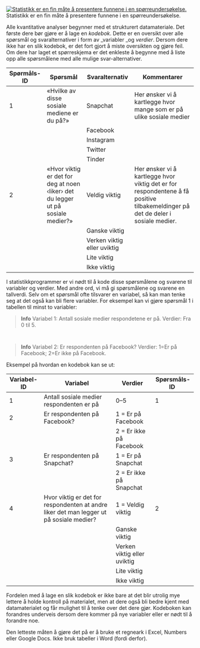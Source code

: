 [![Statistikk er en fin måte å presentere funnene i en spørreundersøkelse.][1]][2] Statistikk er en fin måte å presentere funnene i en spørreundersøkelse.

   [1]: http://jekyll-hyde.no/holberg/wp-content/uploads/2014/12/2012_langhaguen_oppgave_statistikk-300x124.jpg
   [2]: http://jekyll-hyde.no/holberg/wp-content/uploads/2014/12/2012_langhaguen_oppgave_statistikk.jpg

Alle kvantitative analyser begynner med et strukturert datamateriale. Det første dere bør gjøre er å lage en _kodebok_. Dette er en oversikt over alle spørsmål og svaralternativer i form av _variabler _og _verdier_. Dersom dere ikke har en slik kodebok, er det fort gjort å miste oversikten og gjøre feil. Om dere har laget et spørreskjema er det enkleste å begynne med å liste opp alle spørsmålene med alle mulige svar-alternativer.

<table><colgroup> <col /> <col /> <col /> <col /> </colgroup>
<thead>
<tr>
<th>Spørmåls-ID</th>
<th>Spørsmål</th>
<th>Svaralternativ</th>
<th>Kommentarer</th>
</tr>
</thead>
<tbody>
<tr>
<td>1</td>
<td>«Hvilke av disse sosiale mediene er du på?»</td>
<td>Snapchat</td>
<td>Her ønsker vi å kartlegge hvor mange som er på ulike sosiale medier</td>
</tr>
<tr>
<td></td>
<td></td>
<td>Facebook</td>
<td></td>
</tr>
<tr>
<td></td>
<td></td>
<td>Instagram</td>
<td></td>
</tr>
<tr>
<td></td>
<td></td>
<td>Twitter</td>
<td></td>
</tr>
<tr>
<td></td>
<td></td>
<td>Tinder</td>
<td></td>
</tr>
<tr>
<td>2</td>
<td>«Hvor viktig er det for deg at noen ‹liker› det du legger ut på sosiale medier?»</td>
<td>Veldig viktig</td>
<td>Her ønsker vi å kartlegge hvor viktig det er for respondentene å få positive tilbakemeldinger på det de deler i sosiale medier.</td>
</tr>
<tr>
<td></td>
<td></td>
<td>Ganske viktig</td>
<td></td>
</tr>
<tr>
<td></td>
<td></td>
<td>Verken viktig eller uviktig</td>
<td></td>
</tr>
<tr>
<td></td>
<td></td>
<td>Lite viktig</td>
<td></td>
</tr>
<tr>
<td></td>
<td></td>
<td>Ikke viktig</td>
<td></td>
</tr>
</tbody>
</table>

I statistikkprogrammer er vi nødt til å kode disse spørsmålene og svarene til variabler og verdier. Med andre ord, vi må gi spørsmålene og svarene en tallverdi. Selv om et spørsmål ofte tilsvarer en variabel, så kan man tenke seg at det også kan bli flere variabler. For eksempel kan vi gjøre spørsmål 1 i tabellen til minst to variabler:

> **Info** Variabel 1: Antall sosiale medier respondetene er på. Verdier: Fra 0 til 5.

     

> **Info** Variabel 2: Er respondenten på Facebook?  Verdier: 1=Er på Facebook; 2=Er ikke på Facebook.


Eksempel på hvordan en kodebok kan se ut:

<table>
<colgroup>
<col/>
<col/>
<col/>
<col/>
</colgroup>

<thead>
<tr>
    <th>Variabel-ID</th>
    <th>Variabel</th>
    <th>Verdier</th>
    <th>Spørsmåls-ID </th>
</tr>
</thead>

<tbody>
<tr>
    <td>1</td>
    <td>Antall sosiale medier respondenten er på</td>
    <td>0–5</td>
    <td>1</td>
</tr>
<tr>
    <td>2</td>
    <td>Er respondenten på Facebook?</td>
    <td>1 = Er på Facebook</td>
    <td></td>
</tr>
<tr>
    <td></td>
    <td></td>
    <td>2 = Er ikke på Facebook</td>
    <td></td>
</tr>
<tr>
    <td>3</td>
    <td>Er respondenten på Snapchat?</td>
    <td>1 = Er på Snapchat</td>
    <td></td>
</tr>
<tr>
    <td></td>
    <td></td>
    <td>2 = Er ikke på Snapchat</td>
    <td></td>
</tr>
<tr>
    <td>4</td>
    <td>Hvor viktig er det for respondenten at andre liker det man legger ut på sosiale medier?</td>
    <td>1 = Veldig viktig</td>
    <td>2</td>
</tr>
<tr>
    <td></td>
    <td></td>
    <td>Ganske viktig</td>
    <td> </td>
</tr>
<tr>
    <td></td>
    <td></td>
    <td>Verken viktig eller uviktig</td>
    <td></td>
</tr>
<tr>
    <td></td>
    <td></td>
    <td>Lite viktig</td>
    <td></td>
</tr>
<tr>
    <td></td>
    <td></td>
    <td>Ikke viktig</td>
    <td></td>
</tr>
</tbody>
</table>

Fordelen med å lage en slik kodebok er ikke bare at det blir utrolig mye lettere å holde kontroll på materialet, men at dere også bli bedre kjent med datamaterialet og får mulighet til å tenke over det dere gjør. Kodeboken kan forandres underveis dersom dere kommer på nye variabler eller er nødt til å forandre noe.

Den letteste måten å gjøre det på er å bruke et regneark i Excel, Numbers eller Google Docs. Ikke bruk tabeller i Word (fordi derfor).
